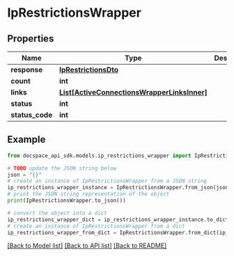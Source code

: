 # IpRestrictionsWrapper

## Properties

Name | Type | Description | Notes
------------ | ------------- | ------------- | -------------
**response** | [**IpRestrictionsDto**](IpRestrictionsDto.md) |  | [optional] 
**count** | **int** |  | [optional] 
**links** | [**List[ActiveConnectionsWrapperLinksInner]**](ActiveConnectionsWrapperLinksInner.md) |  | [optional] 
**status** | **int** |  | [optional] 
**status_code** | **int** |  | [optional] 

## Example

```python
from docspace_api_sdk.models.ip_restrictions_wrapper import IpRestrictionsWrapper

# TODO update the JSON string below
json = "{}"
# create an instance of IpRestrictionsWrapper from a JSON string
ip_restrictions_wrapper_instance = IpRestrictionsWrapper.from_json(json)
# print the JSON string representation of the object
print(IpRestrictionsWrapper.to_json())

# convert the object into a dict
ip_restrictions_wrapper_dict = ip_restrictions_wrapper_instance.to_dict()
# create an instance of IpRestrictionsWrapper from a dict
ip_restrictions_wrapper_from_dict = IpRestrictionsWrapper.from_dict(ip_restrictions_wrapper_dict)
```
[[Back to Model list]](../README.md#documentation-for-models) [[Back to API list]](../README.md#documentation-for-api-endpoints) [[Back to README]](../README.md)


